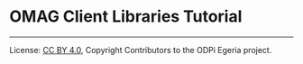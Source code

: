 <!-- SPDX-License-Identifier: CC-BY-4.0 -->
<!-- Copyright Contributors to the ODPi Egeria project. -->

# OMAG Client Libraries Tutorial




----
License: [CC BY 4.0](https://creativecommons.org/licenses/by/4.0/),
Copyright Contributors to the ODPi Egeria project.